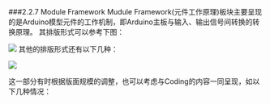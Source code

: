 ###2.2.7 Module Framework
Mudule Framework(元件工作原理)板块主要呈现的是Arduino模型元件的工作机制，即Arduino主板与输入、输出信号间转换的转换原理。
其排版形式可以参考下图：





![](http://kitpic.makebi.net/ixd/2_7.jpg)
其他的排版形式还有以下几种：

![](http://kitpic.makebi.net/ixd/2_7_2.jpg)

这一部分有时根据版面规模的调整，也可以考虑与Coding的内容一同呈现，如以下几种情况：